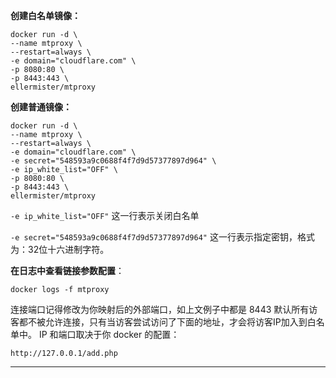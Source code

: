**创建白名单镜像：**

```
docker run -d \
--name mtproxy \
--restart=always \
-e domain="cloudflare.com" \
-p 8080:80 \
-p 8443:443 \
ellermister/mtproxy
```

  

**创建普通镜像：**

```
docker run -d \
--name mtproxy \
--restart=always \
-e domain="cloudflare.com" \
-e secret="548593a9c0688f4f7d9d57377897d964" \
-e ip_white_list="OFF" \
-p 8080:80 \
-p 8443:443 \
ellermister/mtproxy
```

`-e ip_white_list="OFF"`   这一行表示关闭白名单

`-e secret="548593a9c0688f4f7d9d57377897d964"`   这一行表示指定密钥，格式为：32位十六进制字符。

**在日志中查看链接参数配置**：

```
docker logs -f mtproxy
```


连接端口记得修改为你映射后的外部端口，如上文例子中都是 8443
默认所有访客都不被允许连接，只有当访客尝试访问了下面的地址，才会将访客IP加入到白名单中。
IP 和端口取决于你 docker 的配置：
```
http://127.0.0.1/add.php
```




---
